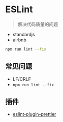 <!--
 * @Author: luyb luyb@xunzhaotech.com
 * @Date: 2023-03-18 06:52:23
 * @LastEditors: luyb luyb@xunzhaotech.com
 * @LastEditTime: 2023-03-19 07:21:30
 * @FilePath: \micro-design-docs\docs\configs\eslint.md
 * @Description: 这是默认设置,请设置`customMade`, 打开koroFileHeader查看配置 进行设置: https://github.com/OBKoro1/koro1FileHeader/wiki/%E9%85%8D%E7%BD%AE
-->
# ESLint
> 解决代码质量的问题
- standardjs
- airbnb
```sh
npm run lint --fix
```
## 常见问题
- LF/CRLF
- `npm run lint --fix`
## 插件
- [eslint-plugin-prettier](https://github.com/prettier/eslint-plugin-prettier#options)